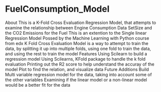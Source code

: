 # FuelConsumption_Model
About
  This is a K-Fold Cross Evaluation Regression Model, that attempts to examine the relationship between Engine Consumption Data SetSize and the CO2 Emissions for the Fuel 
  This is an extention to the Single linear Regression Model Possed by the Machine Learning with Python course from edx
  K Fold Cross Evaluation Model is a way to attempt to train the data, by splitting it up into multiple folds, using one fold to train the data, and using the rest to train the model
Features
  Using Scilearn to build a regression model
  Using Scilearns, KFold package to handle the k fold evaluation
  Printing out the R2 score to help understand the accuray of the model
  Plot to find the relation, and visualize data
Future Additions
  Build Multi variable regression model for the data, taking into account some of the other variables
  Examining if the linear model or a non-linear model would be a better fit for the data
